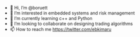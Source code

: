 - 👋 Hi, I’m @boruett
- 👀 I’m interested in embedded systems and risk management
- 🌱 I’m currently learning c++ and Python
- 💞️ I’m looking to collaborate on designing trading algorithms
- 📫 How to reach me https://twitter.com/ebkimaru

<!---
boruett/boruett is a ✨ special ✨ repository because its `README.md` (this file) appears on your GitHub profile.
You can click the Preview link to take a look at your changes.
--->
